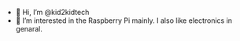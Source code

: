 - 👋 Hi, I’m @kid2kidtech
- 👀 I’m interested in the Raspberry Pi mainly. I also like electronics in genaral.
